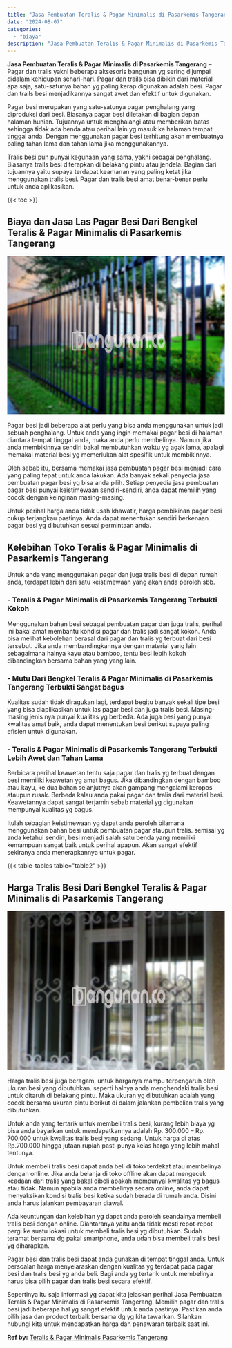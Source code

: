 ```yaml
---
title: "Jasa Pembuatan Teralis & Pagar Minimalis di Pasarkemis Tangerang"
date: "2024-08-07"
categories: 
  - "biaya"
description: "Jasa Pembuatan Teralis & Pagar Minimalis di Pasarkemis Tangerang. Sepertinya itu saja informasi yg dapat kita jelaskan perihal Jasa Pembuatan Teralis & Pagar..."
---
```


**Jasa Pembuatan Teralis & Pagar Minimalis di Pasarkemis Tangerang** – Pagar dan tralis yakni beberapa aksesoris bangunan yg sering dijumpai didalam kehidupan sehari-hari. Pagar dan trails bisa dibikin dari material apa saja, satu-satunya bahan yg paling kerap digunakan adalah besi. Pagar dan trails besi menjadikannya sangat awet dan efektif untuk digunakan.

Pagar besi merupakan yang satu-satunya pagar penghalang yang diproduksi dari besi. Biasanya pagar besi diletakan di bagian depan halaman hunian. Tujuannya untuk menghalangi atau memberikan batas sehingga tidak ada benda atau perihal lain yg masuk ke halaman tempat tinggal anda. Dengan menggunakan pagar besi terhitung akan membuatnya paling tahan lama dan tahan lama jika menggunakannya.

Tralis besi pun punyai kegunaan yang sama, yakni sebagai penghalang. Biasanya trails besi diterapkan di belakang pintu atau jendela. Bagian dari tujuannya yaitu supaya terdapat keamanan yang paling ketat jika menggunakan tralis besi. Pagar dan tralis besi amat benar-benar perlu untuk anda aplikasikan.

{{< toc >}}

## Biaya dan Jasa Las Pagar Besi Dari Bengkel Teralis & Pagar Minimalis di Pasarkemis Tangerang

![Jasa Pembuatan Teralis & Pagar Minimalis di Pasarkemis Tangerang](/images/pagar-minimalis-murah-48.png)

Pagar besi jadi beberapa alat perlu yang bisa anda menggunakan untuk jadi sebuah penghalang. Untuk anda yang ingin memakai pagar besi di halaman diantara tempat tinggal anda, maka anda perlu membelinya. Namun jika anda membikinnya sendiri bakal membutuhkan waktu yg agak lama, apalagi memakai material besi yg memerlukan alat spesifik untuk membikinnya.

Oleh sebab itu, bersama memakai jasa pembuatan pagar besi menjadi cara yang paling tepat untuk anda lakukan. Ada banyak sekali penyedia jasa pembuatan pagar besi yg bisa anda pilih. Setiap penyedia jasa pembuatan pagar besi punyai keistimewaan sendiri-sendiri, anda dapat memilih yang cocok dengan keinginan masing-masing.

Untuk perihal harga anda tidak usah khawatir, harga pembikinan pagar besi cukup terjangkau pastinya. Anda dapat menentukan sendiri berkenaan pagar besi yg dibutuhkan sesuai permintaan anda.

## Kelebihan Toko Teralis & Pagar Minimalis di Pasarkemis Tangerang

Untuk anda yang menggunakan pagar dan juga tralis besi di depan rumah anda, terdapat lebih dari satu keistimewaan yang akan anda peroleh sbb.

### \- Teralis & Pagar Minimalis di Pasarkemis Tangerang Terbukti Kokoh

Menggunakan bahan besi sebagai pembuatan pagar dan juga tralis, perihal ini bakal amat membantu kondisi pagar dan tralis jadi sangat kokoh. Anda bisa melihat kebolehan berasal dari pagar dan tralis yg terbuat dari besi tersebut. Jika anda membandingkannya dengan material yang lain sebagaimana halnya kayu atau bamboo, tentu besi lebih kokoh dibandingkan bersama bahan yang yang lain.

### \- Mutu Dari Bengkel Teralis & Pagar Minimalis di Pasarkemis Tangerang Terbukti Sangat bagus

Kualitas sudah tidak diragukan lagi, terdapat begitu banyak sekali tipe besi yang bisa diaplikasikan untuk las pagar besi dan juga tralis besi. Masing-masing jenis nya punyai kualitas yg berbeda. Ada juga besi yang punyai kwalitas amat baik, anda dapat menentukan besi berikut supaya paling efisien untuk digunakan.

### \- Teralis & Pagar Minimalis di Pasarkemis Tangerang Terbukti Lebih Awet dan Tahan Lama

Berbicara perihal keawetan tentu saja pagar dan tralis yg terbuat dengan besi memiliki keawetan yg amat bagus. Jika dibandingkan dengan bamboo atau kayu, ke dua bahan selanjutnya akan gampang mengalami keropos ataupun rusak. Berbeda kalau anda pakai pagar dan tralis dari material besi. Keawetannya dapat sangat terjamin sebab material yg digunakan mempunyai kualitas yg bagus.

Itulah sebagian keistimewaan yg dapat anda peroleh bilamana menggunakan bahan besi untuk pembuatan pagar ataupun tralis. semisal yg anda ketahui sendiri, besi menjadi salah satu benda yang memiliki kemampuan sangat baik untuk perihal apapun. Akan sangat efektif sekiranya anda menerapkannya untuk pagar.

{{< table-tables table="table2" >}}

## Harga Tralis Besi Dari Bengkel Teralis & Pagar Minimalis di Pasarkemis Tangerang

![Jasa Pembuatan Teralis & Pagar Minimalis di Pasarkemis Tangerang](/images/teralis-minimalis-murah-06.png)

Harga tralis besi juga beragam, untuk harganya mampu terpengaruh oleh ukuran besi yang dibutuhkan. seperti halnya anda menghendaki tralis besi untuk ditaruh di belakang pintu. Maka ukuran yg dibutuhkan adalah yang cocok bersama ukuran pintu berikut di dalam jalankan pembelian tralis yang dibutuhkan.

Untuk anda yang tertarik untuk membeli tralis besi, kurang lebih biaya yg bisa anda bayarkan untuk mendapatkannya adalah Rp. 300.000 – Rp. 700.000 untuk kwalitas tralis besi yang sedang. Untuk harga di atas Rp.700.000 hingga jutaan rupiah pasti punya kelas harga yang lebih mahal tentunya.

Untuk membeli tralis besi dapat anda beli di toko terdekat atau membelinya dengan online. Jika anda belanja di toko offline akan dapat mengecek keadaan dari tralis yang bakal dibeli apakah mempunyai kwalitas yg bagus atau tidak. Namun apabila anda membelinya secara online, anda dapat menyaksikan kondisi tralis besi ketika sudah berada di rumah anda. Disini anda harus jalankan pembayaran diawal.

Ada keuntungan dan kelebihan yg dapat anda peroleh seandainya membeli tralis besi dengan online. Diantaranya yaitu anda tidak mesti repot-repot pergi ke suatu lokasi untuk membeli tralis besi yg dibutuhkan. Sudah teramat bersama dg pakai smartphone, anda udah bisa membeli tralis besi yg diharapkan.

Pagar besi dan tralis besi dapat anda gunakan di tempat tinggal anda. Untuk persoalan harga menyelaraskan dengan kualitas yg terdapat pada pagar besi dan tralis besi yg anda beli. Bagi anda yg tertarik untuk membelinya harus bisa pilih pagar dan tralis besi secara efektif.

Sepertinya itu saja informasi yg dapat kita jelaskan perihal Jasa Pembuatan Teralis & Pagar Minimalis di Pasarkemis Tangerang. Memilih pagar dan tralis besi jadi beberapa hal yg sangat efektif untuk anda pastinya. Pastikan anda pilih jasa dan product terbaik bersama dg yg kita tawarkan. Silahkan hubungi kita untuk mendapatkan harga dan penawaran terbaik saat ini.

**Ref by:** [Teralis & Pagar Minimalis Pasarkemis Tangerang](https://id.wikipedia.org/wiki/Teralis)
